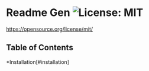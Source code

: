 # Readme Gen ![License: MIT](https://img.shields.io/badge/License-MIT-Blue.svg)
  https://opensource.org/license/mit/

  ##  Table of Contents
  *Installation[#installation]

